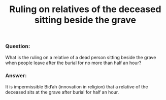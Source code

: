 ﻿---
layout: post
title: "Ruling on relatives of the deceased sitting beside the grave"
publisher: "alsalafiyyah@icloud.com"
source: "Fatwas of the Permanent Committee of KSA no.11057 question 5"
category: [bidah, funerals, fatwas]
hijri: Dhul-Qa'idah 8, 1441
note: true
excerpt: It is impermissible bid’ah that a relative of the deceased sits at the grave after burial for half an hour.
shaykhs: 
 - Shaykh Ibn Baz
 - Shaykh Abdul-Razzaq al-Afify
 - Shaykh Abdullah ibn Ghudayyan
---

### Question: 
What is the ruling on a relative of a dead person sitting beside the grave when people leave after the burial for no more than half an hour?

### Answer: 
It is impermissible Bid’ah (innovation in religion) that a relative of the deceased sits at the grave after burial for half an hour.